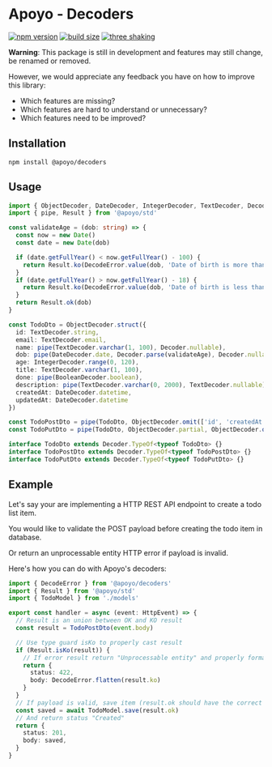 # Apoyo - Decoders

[![npm version](https://badgen.net/npm/v/@apoyo/decoders)](https://www.npmjs.com/package/@apoyo/decoders)
[![build size](https://badgen.net/bundlephobia/min/@apoyo/decoders)](https://bundlephobia.com/result?p=@apoyo/decoders)
[![three shaking](https://badgen.net/bundlephobia/tree-shaking/@apoyo/decoders)](https://bundlephobia.com/result?p=@apoyo/decoders)

**Warning**: This package is still in development and features may still change, be renamed or removed.

However, we would appreciate any feedback you have on how to improve this library:

- Which features are missing?
- Which features are hard to understand or unnecessary?
- Which features need to be improved?

## Installation

`npm install @apoyo/decoders`

## Usage

```ts
import { ObjectDecoder, DateDecoder, IntegerDecoder, TextDecoder, Decoder, BooleanDecoder } from '@apoyo/decoders'
import { pipe, Result } from '@apoyo/std'

const validateAge = (dob: string) => {
  const now = new Date()
  const date = new Date(dob)

  if (date.getFullYear() < now.getFullYear() - 100) {
    return Result.ko(DecodeError.value(dob, 'Date of birth is more than 100 years ago'))
  }
  if (date.getFullYear() > now.getFullYear() - 18) {
    return Result.ko(DecodeError.value(dob, 'Date of birth is less than 18 years ago'))
  }
  return Result.ok(dob)
}

const TodoDto = ObjectDecoder.struct({
  id: TextDecoder.string,
  email: TextDecoder.email,
  name: pipe(TextDecoder.varchar(1, 100), Decoder.nullable),
  dob: pipe(DateDecoder.date, Decoder.parse(validateAge), Decoder.nullable),
  age: IntegerDecoder.range(0, 120),
  title: TextDecoder.varchar(1, 100),
  done: pipe(BooleanDecoder.boolean),
  description: pipe(TextDecoder.varchar(0, 2000), TextDecoder.nullable),
  createdAt: DateDecoder.datetime,
  updatedAt: DateDecoder.datetime
})

const TodoPostDto = pipe(TodoDto, ObjectDecoder.omit(['id', 'createdAt', 'updatedAt']))
const TodoPutDto = pipe(TodoDto, ObjectDecoder.partial, ObjectDecoder.omit(['id', 'createdAt', 'updatedAt']))

interface TodoDto extends Decoder.TypeOf<typeof TodoDto> {}
interface TodoPostDto extends Decoder.TypeOf<typeof TodoPostDto> {}
interface TodoPutDto extends Decoder.TypeOf<typeof TodoPutDto> {}

```

## Example

Let's say your are implementing a HTTP REST API endpoint to create a todo list item.

You would like to validate the POST payload before creating the todo item in database.

Or return an unprocessable entity HTTP error if payload is invalid.

Here's how you can do with Apoyo's decoders:

```typescript
import { DecodeError } from '@apoyo/decoders'
import { Result } from '@apoyo/std'
import { TodoModel } from './models'

export const handler = async (event: HttpEvent) => {
  // Result is an union between OK and KO result
  const result = TodoPostDto(event.body)

  // Use type guard isKo to properly cast result
  if (Result.isKo(result)) {
    // If error result return "Unprocessable entity" and properly format errors with flatten 
    return {
      status: 422,
      body: DecodeError.flatten(result.ko)
    }
  }
  // If payload is valid, save item (result.ok should have the correct type) 
  const saved = await TodoModel.save(result.ok)
  // And return status "Created"
  return {
    status: 201,
    body: saved,
  }
}
```
